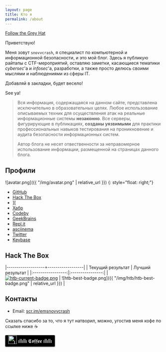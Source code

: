 ```yaml
---
layout: page
title: Кто я
permalink: /about
---
```


<a class="github-button" href="https://github.com/snovvcrash" data-size="large" aria-label="Follow @snovvcrash on GitHub">Follow the Grey Hat</a>

Приветствую!

Меня зовут `snovvcrash`, я специалист по компьютерной и информационной безопасности, и это мой блог. Здесь я публикую райтапы с CTF-мероприятий, оставляю заметки, касающиеся тематики *cybersec*'а и *infosec*'а, разработки, а также просто делюсь своими мыслями и наблюдениями из сферы IT.

Добавляй в закладки, будет весело!

See ya!

> Вся информация, содержащаяся на данном сайте, представлена исключительно в образовательных целях. Любое использование описываемых техник для осуществления атак на реальные информационные системы **незаконно**. Все серверы, фигурирующие в публикациях, **созданы уязвимыми** для практики профессиональных навыков тестирования на проникновение и аудита безопасности информационных систем.
>
> Автор блога не несет отвественности за неправомерное использование информации, размещенной на страницах данного блога.

## Профили

![avatar.png]({{ "/img/avatar.png" | relative_url }})
{: style="float: right;"}

* [GitHub](https://github.com/snovvcrash "snovvcrash (Sam Freeside)")
* [Hack The Box](https://www.hackthebox.eu/profile/51037 "Hack The Box :: snovvcrash :: Member profile")
* [\]\[](https://xakep.ru/author/snovvcrash/ "snovvcrash, автор на «Хакер»")
* [Хабр](https://habr.com/users/snovvcrash/posts "Публикации / Профиль snovvcrash / Хабр")
* [Codeby](https://codeby.net/forum/members/snovvcrash.103302/#recent-content "snovvcrash / Форум информационной безопасности и защиты информации")
* [GeekBrains](https://is.gd/G33KBR41N5 "Профиль / GeekBrains - образовательный портал")
* [Repl.it](https://repl.it/@snovvcrash "Repl.it - snovvcrash")
* [asciinema](https://asciinema.org/~snovvcrash "snovvcrash's profile - asciinema")
* [Twitter](https://twitter.com/snovvcrash "Sam Freeside (@snovvcrash) / Твиттер")
* [Keybase](https://keybase.io/snovvcrash "snovvcrash (Sam Freeside) / Keybase")

## Hack The Box

|-------------------+------------------|
| Текущий результат | Лучший результат |
|:-----------------:|:----------------:|
| [![htb-current-badge.png](https://www.hackthebox.eu/badge/image/51037)](https://www.hackthebox.eu/profile/51037) | ![htb-best-badge.png]({{ "/img/htb/htb-best-badge.png" | relative_url }}) |

## Контакты

* Email: [scr.im/emsnovvcrash](http://scr.im/emsnovvcrash)

Сказать спасибо за то, что я тут натворил, можно, угостив меня кофе по ссылке ниже :coffee:

<style>.bmc-button img{width: 27px !important;margin-bottom: 1px !important;box-shadow: none !important;border: none !important;vertical-align: middle !important;}.bmc-button{line-height: 36px !important;height:37px !important;text-decoration: none !important;display:inline-flex !important;color:#ffffff !important;background-color:#000000 !important;border-radius: 3px !important;border: 1px solid transparent !important;padding: 0px 9px !important;font-size: 17px !important;letter-spacing:-0.08px !important;box-shadow: 0px 1px 2px rgba(190, 190, 190, 0.5) !important;-webkit-box-shadow: 0px 1px 2px 2px rgba(190, 190, 190, 0.5) !important;margin: 0 auto !important;font-family:'Lato', sans-serif !important;-webkit-box-sizing: border-box !important;box-sizing: border-box !important;-o-transition: 0.3s all linear !important;-webkit-transition: 0.3s all linear !important;-moz-transition: 0.3s all linear !important;-ms-transition: 0.3s all linear !important;transition: 0.3s all linear !important;}.bmc-button:hover, .bmc-button:active, .bmc-button:focus {-webkit-box-shadow: 0px 1px 2px 2px rgba(190, 190, 190, 0.5) !important;text-decoration: none !important;box-shadow: 0px 1px 2px 2px rgba(190, 190, 190, 0.5) !important;opacity: 0.85 !important;color:#ffffff !important;}</style><link href="https://fonts.googleapis.com/css?family=Lato&subset=latin,latin-ext" rel="stylesheet"><a class="bmc-button" target="_blank" href="https://www.buymeacoffee.com/snovvcrash"><img src="https://www.buymeacoffee.com/assets/img/BMC-btn-logo.svg" alt="ıllıllı 𝕮𝖔𝖋𝖋𝖊𝖊 ıllıllı"><span style="margin-left:5px">ıllıllı 𝕮𝖔𝖋𝖋𝖊𝖊 ıllıllı</span></a>
